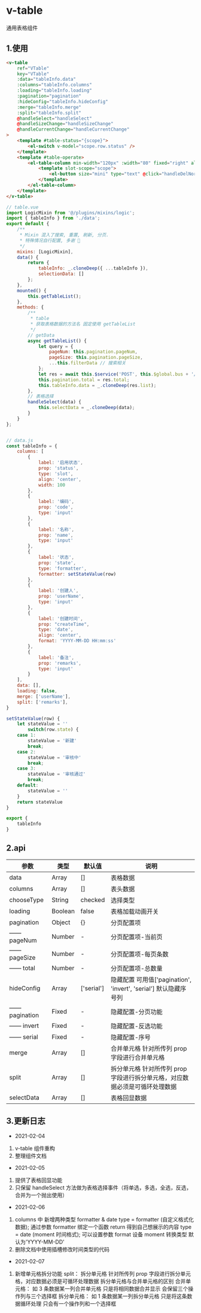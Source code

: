 # v-table

通用表格组件

## 1.使用

```html
<v-table
    ref="VTable"
    key="VTable"
    :data="tableInfo.data"
    :columns="tableInfo.columns"
    :loading="tableInfo.loading"
    :pagination="pagination"
    :hideConfig="tableInfo.hideConfig"
    :merge="tableInfo.merge"
    :split="tableInfo.split"
    @handleSelect="handleSelect"
    @handleSizeChange="handleSizeChange"
    @handleCurrentChange="handleCurrentChange"
>
    <template #table-status="{scope}">
        <el-switch v-model="scope.row.status" />
    </template>
    <template #table-operate>
        <el-table-column min-width="120px" :width="80" fixed="right" align="center" show-overflow-tooltip>
            <template slot-scope="scope">
                <el-button size="mini" type="text" @click="handleDelNorm(scope.row)">删除 </el-button>
            </template>
        </el-table-column>
    </template>
</v-table>
```

```javascript
// table.vue
import LogicMixin from '@/plugins/mixins/logic';
import { tableInfo } from './data';
export default {
    /**
     * Mixin 混入了搜索, 重置, 刷新, 分页.
     * 特殊情况自行配置, 多谢 👏
     */
    mixins: [LogicMixin],
    data() {
        return {
            tableInfo: _.cloneDeep({ ...tableInfo }),
            selectionData: []
        };
    },
    mounted() {
        this.getTableList();
    },
    methods: {
        /**
         * table
         * 获取表格数据的方法名 固定使用 getTableList
         */
        // getData
        async getTableList() {
            let query = {
                pageNum: this.pagination.pageNum,
                pageSize: this.pagination.pageSize,
                ...this.filterData // 搜索相关
            };
            let res = await this.$service('POST', this.$global.bus + '/api/url...', query);
            this.pagination.total = res.total;
            this.tableInfo.data = _.cloneDeep(res.list);
        },
        // 表格选择
        handleSelect(data) {
            this.selectData = _.cloneDeep(data);
        }
    }
};
```

```javascript

// data.js
const tableInfo = {
    columns: [
        {
            label: '启用状态',
            prop: 'status',
            type: 'slot',
            align: 'center',
            width: 100
        },
        {
            label: '编码',
            prop: 'code',
            type: 'input'
        },
        {
            label: '名称',
            prop: 'name',
            type: 'input'
        },
        {
            label: '状态',
            prop: 'state',
            type: 'formatter',
          	formatter: setStateValue(row)
        },
        {
            label: '创建人',
            prop: 'userName',
            type: 'input'
        },
        {
            label: '创建时间',
            prop: "createTime",
            type: 'date',
            align: 'center',
            format: 'YYYY-MM-DD HH:mm:ss'
        },
        {
            label: '备注',
            prop: 'remarks',
            type: 'input'
        }
    ],
    data: [],
    loading: false,
    merge: ['userName'],
    split: ['remarks'],
}

setStateValue(row) {
  	let stateValue = ''
		switch(row.state) {
    case 1:
    	stateValue = '新建'
        break;
    case 2:
        stateValue = '审核中'
        break;
    case 3:
        stateValue = '审核通过'
        break;
    default:
        stateValue = ''
    }
  	return stateValue
}

export {
    tableInfo
}

```

## 2.api

| 参数          | 类型    | 默认值     | 说明                                                                        |
| ------------- | ------- | ---------- | --------------------------------------------------------------------------- |
| data          | Array   | []         | 表格数据                                                                    |
| columns       | Array   | []         | 表头数据                                                                    |
| chooseType    | String  | checked    | 选择类型                                                                    |
| loading       | Boolean | false      | 表格加载动画开关                                                            |
| pagination    | Object  | {}         | 分页配置项                                                                  |
| —— pageNum    | Number  | -          | 分页配置项-当前页                                                           |
| —— pageSize   | Number  | -          | 分页配置项-每页条数                                                         |
| —— total      | Number  | -          | 分页配置项-总数量                                                           |
| hideConfig    | Array   | ['serial'] | 隐藏配置 可用值['pagination', 'invert', 'serial'] 默认隐藏序号列            |
| —— pagination | Fixed   | -          | 隐藏配置-分页功能                                                           |
| —— invert     | Fixed   | -          | 隐藏配置-反选功能                                                           |
| —— serial     | Fixed   | -          | 隐藏配置-序号                                                               |
| merge         | Array   | []         | 合并单元格 针对所传列 prop 字段进行合并单元格                               |
| split         | Array   | []         | 拆分单元格 针对所传列 prop 字段进行拆分单元格，对应数据必须是可循环处理数据 |
| selectData    | Array   | []         | 表格回显数据                                                                |

## 3.更新日志

-   2021-02-04<br>

1. v-table 组件重构
2. 整理组件文档

-   2021-02-05<br>

1. 提供了表格回显功能
2. 只保留 handleSelect 方法做为表格选择事件（将单选，多选，全选，反选，合并为一个抛出使用）

-   2021-02-06<br>

1. columns 中 新增两种类型 formatter & date
   type = formatter (自定义格式化数据); 通过参数 formatter 绑定一个函数 return 得到自己想展示的内容
   type = date (moment 时间格式); 可以设置参数 format 设备 moment 转换类型 默认为'YYYY-MM-DD'
2. 删除文档中使用插槽修改时间类型的代码

-   2021-02-07<br>

1. 新增单元格拆分功能 split： 拆分单元格 针对所传列 prop 字段进行拆分单元格，对应数据必须是可循环处理数据
   拆分单元格与合并单元格的区别
   合并单元格： 如 3 条数据某一列合并单元格 只是将相同数据合并显示 会保留三个操作列与三个选择框
   拆分单元格： 如 1 条数据某一列拆分单元格 只是将这条数据循环处理 只会有一个操作列和一个选择框
